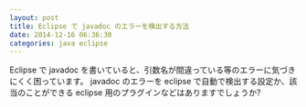 ```yaml
---
layout: post
title: Eclipse で javadoc のエラーを検出する方法
date: 2014-12-16 06:36:30
categories: java eclipse
---
```

<!-- {% raw %} -->
<p>Eclipse で javadoc を書いていると、引数名が間違っている等のエラーに気づきにくく困っています。
javadoc のエラーを eclipse で自動で検出する設定か、該当のことができる eclipse 用のプラグインなどはありますでしょうか?</p>
<!-- {% endraw %} -->
